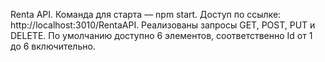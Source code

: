 Renta API. Команда для старта — npm start. Доступ по ссылке: http://localhost:3010/RentaAPI. Реализованы запросы GET, POST, PUT и DELETE. По умолчанию доступно 6 элементов, соответственно Id от 1 до 6 включительно.